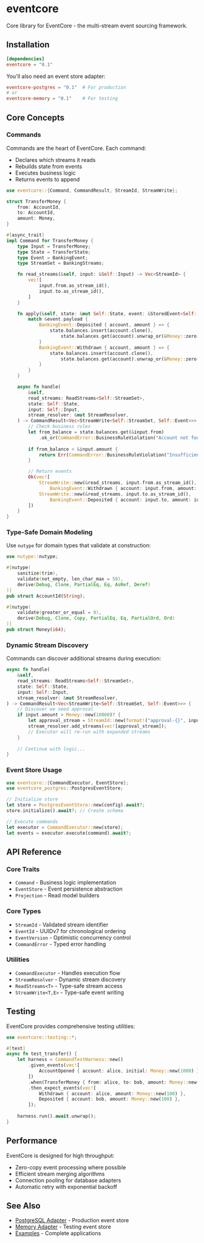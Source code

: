 # eventcore

Core library for EventCore - the multi-stream event sourcing framework.

## Installation

```toml
[dependencies]
eventcore = "0.1"
```

You'll also need an event store adapter:

```toml
eventcore-postgres = "0.1"  # For production
# or
eventcore-memory = "0.1"    # For testing
```

## Core Concepts

### Commands

Commands are the heart of EventCore. Each command:
- Declares which streams it reads
- Rebuilds state from events
- Executes business logic
- Returns events to append

```rust
use eventcore::{Command, CommandResult, StreamId, StreamWrite};

struct TransferMoney {
    from: AccountId,
    to: AccountId,
    amount: Money,
}

#[async_trait]
impl Command for TransferMoney {
    type Input = TransferMoney;
    type State = TransferState;
    type Event = BankingEvent;
    type StreamSet = BankingStreams;

    fn read_streams(&self, input: &Self::Input) -> Vec<StreamId> {
        vec![
            input.from.as_stream_id(),
            input.to.as_stream_id(),
        ]
    }

    fn apply(&self, state: &mut Self::State, event: &StoredEvent<Self::Event>) {
        match &event.payload {
            BankingEvent::Deposited { account, amount } => {
                state.balances.insert(account.clone(), 
                    state.balances.get(account).unwrap_or(&Money::zero()) + amount);
            }
            BankingEvent::Withdrawn { account, amount } => {
                state.balances.insert(account.clone(),
                    state.balances.get(account).unwrap_or(&Money::zero()) - amount);
            }
        }
    }

    async fn handle(
        &self,
        read_streams: ReadStreams<Self::StreamSet>,
        state: Self::State,
        input: Self::Input,
        stream_resolver: &mut StreamResolver,
    ) -> CommandResult<Vec<StreamWrite<Self::StreamSet, Self::Event>>> {
        // Check business rules
        let from_balance = state.balances.get(&input.from)
            .ok_or(CommandError::BusinessRuleViolation("Account not found".into()))?;
        
        if from_balance < &input.amount {
            return Err(CommandError::BusinessRuleViolation("Insufficient funds".into()));
        }

        // Return events
        Ok(vec![
            StreamWrite::new(&read_streams, input.from.as_stream_id(), 
                BankingEvent::Withdrawn { account: input.from, amount: input.amount })?,
            StreamWrite::new(&read_streams, input.to.as_stream_id(),
                BankingEvent::Deposited { account: input.to, amount: input.amount })?,
        ])
    }
}
```

### Type-Safe Domain Modeling

Use `nutype` for domain types that validate at construction:

```rust
use nutype::nutype;

#[nutype(
    sanitize(trim),
    validate(not_empty, len_char_max = 50),
    derive(Debug, Clone, PartialEq, Eq, AsRef, Deref)
)]
pub struct AccountId(String);

#[nutype(
    validate(greater_or_equal = 0),
    derive(Debug, Clone, Copy, PartialEq, Eq, PartialOrd, Ord)
)]
pub struct Money(i64);
```

### Dynamic Stream Discovery

Commands can discover additional streams during execution:

```rust
async fn handle(
    &self,
    read_streams: ReadStreams<Self::StreamSet>,
    state: Self::State,
    input: Self::Input,
    stream_resolver: &mut StreamResolver,
) -> CommandResult<Vec<StreamWrite<Self::StreamSet, Self::Event>>> {
    // Discover we need approval
    if input.amount > Money::new(10000)? {
        let approval_stream = StreamId::new(format!("approval-{}", input.from))?;
        stream_resolver.add_streams(vec![approval_stream]);
        // Executor will re-run with expanded streams
    }
    
    // Continue with logic...
}
```

### Event Store Usage

```rust
use eventcore::{CommandExecutor, EventStore};
use eventcore_postgres::PostgresEventStore;

// Initialize store
let store = PostgresEventStore::new(config).await?;
store.initialize().await?; // Create schema

// Execute commands
let executor = CommandExecutor::new(store);
let events = executor.execute(command).await?;
```

## API Reference

### Core Traits

- `Command` - Business logic implementation
- `EventStore` - Event persistence abstraction
- `Projection` - Read model builders

### Core Types

- `StreamId` - Validated stream identifier  
- `EventId` - UUIDv7 for chronological ordering
- `EventVersion` - Optimistic concurrency control
- `CommandError` - Typed error handling

### Utilities

- `CommandExecutor` - Handles execution flow
- `StreamResolver` - Dynamic stream discovery
- `ReadStreams<T>` - Type-safe stream access
- `StreamWrite<T,E>` - Type-safe event writing

## Testing

EventCore provides comprehensive testing utilities:

```rust
use eventcore::testing::*;

#[test]
async fn test_transfer() {
    let harness = CommandTestHarness::new()
        .given_events(vec![
            AccountOpened { account: alice, initial: Money::new(1000) },
        ])
        .when(TransferMoney { from: alice, to: bob, amount: Money::new(100) })
        .then_expect_events(vec![
            Withdrawn { account: alice, amount: Money::new(100) },
            Deposited { account: bob, amount: Money::new(100) },
        ]);
        
    harness.run().await.unwrap();
}
```

## Performance

EventCore is designed for high throughput:

- Zero-copy event processing where possible
- Efficient stream merging algorithms
- Connection pooling for database adapters
- Automatic retry with exponential backoff

## See Also

- [PostgreSQL Adapter](../eventcore-postgres/) - Production event store
- [Memory Adapter](../eventcore-memory/) - Testing event store
- [Examples](../eventcore-examples/) - Complete applications
